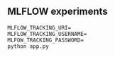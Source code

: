 ## MLFLOW experiments
```
MLFLOW_TRACKING_URI=
MLFLOW_TRACKING_USERNAME=
MLFOW_TRACKING_PASSWORD=
python app.py
```
